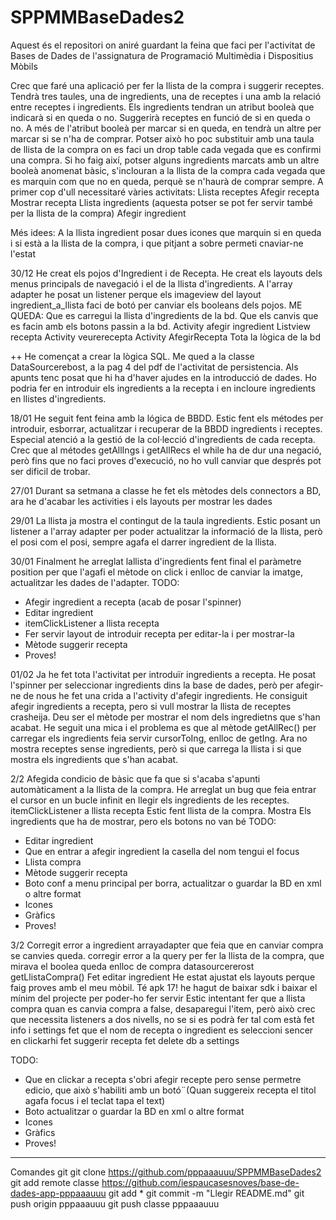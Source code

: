 # SPPMMBaseDades2
Aquest és el repositori on aniré guardant la feina que faci per l'activitat de Bases de Dades de l'assignatura de 
Programació Multimèdia i Dispositius Mòbils

Crec que faré una aplicació per fer la llista de la compra i suggerir receptes. Tendrà tres taules, una de ingredients, una de receptes i una amb la relació
entre receptes i ingredients.
Els ingredients tendran un atribut booleà que indicarà si en queda o no. Suggerirà receptes en funció de si en queda o no.
A més de l'atribut booleà per marcar si en queda, en tendrà un altre per marcar si se n'ha de comprar. Potser això ho poc substituir amb una taula
de llista de la compra on es faci un drop table cada vegada que es confirmi una compra. Si ho faig així, potser alguns ingredients marcats amb un altre
booleà anomenat bàsic, s'inclouran a la llista de la compra cada vegada que es marquin com que no en queda, perquè se  n'haurà de comprar sempre.
A primer cop d'ull necessitaré vàries activitats:
Llista receptes
Afegir recepta
Mostrar recepta
Llista ingredients (aquesta potser se pot fer servir també per la llista de la compra)
Afegir ingredient

Més idees:
A la llista ingredient posar dues icones que marquin si en queda i si està a la llista de la compra, i que pitjant a sobre permeti cnaviar-ne l'estat

30/12
He creat els pojos d'Ingredient i de Recepta. He creat els layouts dels menus principals de navegació i el de la llista d'ingredients. A l'array adapter he posat un listener perque els imageview del layout ingredient_a_llista faci de botó per canviar els booleans dels pojos.
ME QUEDA: 
Que es carregui la llista d'ingredients de la bd. 
Que els canvis que es facin amb els botons passin a la bd.
Activity afegir ingredient
Listview recepta
Activity veurerecepta
Activity AfegirRecepta
Tota la lògica de la bd

++
He començat a crear la lògica SQL. Me qued a la classe DataSourcerebost, a la pag 4 del pdf de l'activitat de persistencia.
Als apunts tenc posat que hi ha d'haver ajudes en la introducció de dades. Ho podria fer en introduir els ingredients a la recepta i en incloure ingredients en llistes d'ingredients.

18/01
He seguit fent feina amb la lógica de BBDD. Estic fent els métodes per introduir, esborrar, actualitzar i recuperar de la BBDD ingredients i receptes. Especial atenció a la gestió de la col·lecció d'ingredients de cada recepta. Crec que al métodes getAllIngs i getAllRecs el while ha de dur una negació, però fins que no faci proves d'execució, no ho vull canviar que després pot ser dificil de trobar. 

27/01
Durant sa setmana a classe he fet els mètodes dels connectors a BD, ara he d'acabar les activities i els layouts per mostrar les dades

29/01
La llista ja mostra el contingut de la taula ingredients. Estic posant un listener a l'array adapter per poder actualitzar la informació de la llista, però el posi com el posi, sempre agafa el darrer ingredient de la llista.

30/01
Finalment he arreglat lallista d'ingredients fent final el paràmetre position per que l'agafi el mètode on click i enlloc de canviar la imatge, actualitzar les dades de l'adapter. 
TODO:
- Afegir ingredient a recepta (acab de posar l'spinner)
- Editar ingredient
- itemClickListener a llista recepta
- Fer servir layout de introduir recepta per editar-la i per mostrar-la
- Mètode suggerir recepta
- Proves!

01/02
Ja he fet tota l'activitat per introduïr ingredients a recepta. He posat l'spinner per seleccionar ingredients dins la base de dades, però per afegir-ne de nous he fet una crida a l'activity d'afegir ingredients. He consiguit afegir ingredients a recepta, pero si vull mostrar la llista de receptes crasheija. Deu ser el mètode per mostrar el nom dels ingredietns que s'han acabat. 
He seguit una mica i el problema es que al mètode getAllRec() per carregar els ingredients feia servir cursorToIng, enlloc de getIng. Ara no mostra receptes sense ingredients, però si que carrega la llista i si que mostra els ingredients que s'han acabat.

2/2
Afegida condicio de bàsic que fa que si s'acaba s'apunti automàticament a la llista de la compra.
He arreglat un bug que feia entrar el cursor en un bucle infinit en llegir els ingredients de les receptes.
itemClickListener a llista recepta
Estic fent llista de la compra. Mostra Els ingredients que ha de mostrar, pero els botons no van bé
TODO:
- Editar ingredient
- Que en entrar a afegir ingredient la casella del nom tengui el focus
- Llista compra
- Mètode suggerir recepta
- Boto conf a menu principal per borra, actualitzar o guardar la BD en xml o altre format 
- Icones
- Gràfics
- Proves!

3/2
Corregit error a ingredient arrayadapter que feia que en canviar compra se canvies queda.
corregir error a la query per fer la llista de la compra, que mirava el boolea queda enlloc de compra datasourcererost getLlistaCompra()
Fet editar ingredient
He estat ajustat els layouts perque faig proves amb el meu mòbil. Té apk 17! he hagut de baixar sdk i baixar el mínim del projecte per poder-ho fer servir
Estic intentant fer que a llista compra quan es canvia compra a false, desaparegui l'item, però això crec que necessita listeners a dos nivells, no se si es podrà fer tal com està
fet info i settings
fet que el nom de recepta o ingredient es seleccioni sencer en clickarhi
fet suggerir recepta
fet delete db a settings

TODO:

- Que en clickar a recepta s'obri afegir recepte pero sense permetre edicio, que això s'habiliti amb un botó¨(Quan suggereix recepta el titol agafa focus i el teclat tapa el text)
- Boto actualitzar o guardar la BD en xml o altre format 
- Icones
- Gràfics
- Proves!






_______________________________________________________________________________________________________________
Comandes git 
git clone https://github.com/pppaaauuu/SPPMMBaseDades2
git add remote classe https://github.com/iespaucasesnoves/base-de-dades-app-pppaaauuu
git add *
git commit -m "Llegir README.md"
git push origin
pppaaauuu
git push classe
pppaaauuu
